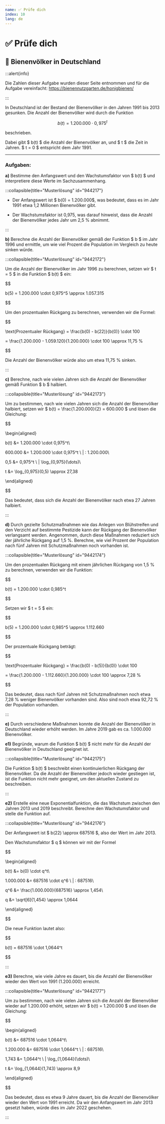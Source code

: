 ```yaml
---
name: ✅ Prüfe dich
index: 10
lang: de
---
```


# ✅ Prüfe dich

## 🐝 Bienenvölker in Deutschland

:::alert{info}

Die Zahlen dieser Aufgabe wurden dieser Seite entnommen und für die Aufgabe vereinfacht: https://bienennutzgarten.de/honigbienen/ 

:::

In Deutschland ist der Bestand der Bienenvölker in den Jahren 1991 bis 2013 gesunken. Die Anzahl der Bienenvölker wird durch die Funktion

$$
b(t) = 1.200.000 \cdot 0,975^t
$$

beschrieben.

Dabei gibt $ b(t) $ die Anzahl der Bienenvölker an, und $ t $ die Zeit in Jahren. $ t = 0 $ entspricht dem Jahr 1991.  

---

### **Aufgaben:**  

**a)** Bestimme den Anfangswert und den Wachstumsfaktor von $ b(t) $ und interpretiere diese Werte im Sachzusammenhang. 

:::collapsible{title="Musterlösung" id="944217"}

- Der Anfangswert ist $ b(0) = 1.200.000$, was bedeutet, dass es im Jahr 1991 etwa 1,2 Millionen Bienenvölker gibt.

- Der Wachstumsfaktor ist 0,975, was darauf hinweist, dass die Anzahl der Bienenvölker jedes Jahr um 2,5 % abnimmt.

:::

**b)** Berechne die Anzahl der Bienenvölker gemäß der Funktion $ b $ im Jahr 1996 und ermittle, um wie viel Prozent die Population im Vergleich zu heute sinken würde.

:::collapsible{title="Musterlösung" id="9442172"}

Um die Anzahl der Bienenvölker im Jahr 1996 zu berechnen, setzen wir $ t = 5 $ in die Funktion $ b(t) $ ein:

$$

b(5) = 1.200.000 \cdot 0,975^5 \approx 1.057.315

$$

Um den prozentualen Rückgang zu berechnen, verwenden wir die Formel:

$$

\text{Prozentualer Rückgang} = \frac{b(0) - b(22)}{b(0)} \cdot 100

= \frac{1.200.000 - 1.059.120}{1.200.000} \cdot 100 \approx 11,75 \%

$$

Die Anzahl der Bienenvölker würde also um etwa 11,75 % sinken.

:::


**c)** Berechne, nach wie vielen Jahren sich die Anzahl der Bienenvölker gemäß Funktion $ b $ halbiert. 

:::collapsible{title="Musterlösung" id="9442173"}

Um zu bestimmen, nach wie vielen Jahren sich die Anzahl der Bienenvölker halbiert, setzen wir $ b(t) = \frac{1.200.000}{2} = 600.000 $ und lösen die Gleichung:

$$

\begin{aligned}

b(t) &= 1.200.000 \cdot 0,975^t\\

600.000 &= 1.200.000 \cdot 0,975^t \ | : 1.200.000\\

0,5 &= 0,975^t \ | \log_{0,975}(\dots)\\

t &= \log_{0,975}(0,5) \approx 27,38

\end{aligned}

$$

Das bedeutet, dass sich die Anzahl der Bienenvölker nach etwa 27 Jahren halbiert.

:::

**d)** Durch gezielte Schutzmaßnahmen wie das Anlegen von Blühstreifen und den Verzicht auf bestimmte Pestizide kann der Rückgang der Bienenvölker verlangsamt werden. Angenommen, durch diese Maßnahmen reduziert sich der jährliche Rückgang auf 1,5 %. Berechne, wie viel Prozent der Population nach fünf Jahren mit Schutzmaßnahmen noch vorhanden ist. 

:::collapsible{title="Musterlösung" id="9442174"}

Um den prozentualen Rückgang mit einem jährlichen Rückgang von 1,5 % zu berechnen, verwenden wir die Funktion:

$$

b(t) = 1.200.000 \cdot 0,985^t

$$

Setzen wir $ t = 5 $ ein:

$$

b(5) = 1.200.000 \cdot 0,985^5 \approx 1.112.660

$$

Der prozentuale Rückgang beträgt:

$$

\text{Prozentualer Rückgang} = \frac{b(0) - b(5)}{b(0)} \cdot 100

= \frac{1.200.000 - 1.112.660}{1.200.000} \cdot 100 \approx 7,28 \%

$$

Das bedeutet, dass nach fünf Jahren mit Schutzmaßnahmen noch etwa 7,28 % weniger Bienenvölker vorhanden sind. Also sind noch etwa 92,72 % der Population vorhanden.

:::

**e)** Durch verschiedene Maßnahmen konnte die Anzahl der Bienenvölker in Deutschland wieder erhöht werden. Im Jahre 2019 gab es ca. 1.000.000 Bienenvölker.

**e1)** Begründe, warum die Funktion $ b(t) $ nicht mehr für die Anzahl der Bienenvölker in Deutschland geeignet ist.

:::collapsible{title="Musterlösung" id="9442175"}

Die Funktion $ b(t) $ beschreibt einen kontinuierlichen Rückgang der Bienenvölker. Da die Anzahl der Bienenvölker jedoch wieder gestiegen ist, ist die Funktion nicht mehr geeignet, um den aktuellen Zustand zu beschreiben.

:::

**e2)** Erstelle eine neue Exponentialfunktion, die das Wachstum zwischen den Jahren 2013 und 2019 beschreibt. Berechne den Wachstumsfaktor und stelle die Funktion auf.

:::collapsible{title="Musterlösung" id="9442176"}

Der Anfangswert ist $ b(22) \approx 687516 $, also der Wert im Jahr 2013.

Den Wachstumsfaktor $ q $ können wir mit der Formel

$$

\begin{aligned}

b(t) &= b(0) \cdot q^t\\

1.000.000 &= 687516 \cdot q^6 \ | : 687516\\

q^6 &= \frac{1.000.000}{687516} \approx 1,454\\

q &= \sqrt[6]{1,454} \approx 1,0644

\end{aligned}

$$

Die neue Funktion lautet also:

$$

b(t) = 687516 \cdot 1,0644^t

$$

:::

**e3)** Berechne, wie viele Jahre es dauert, bis die Anzahl der Bienenvölker wieder den Wert von 1991 (1.200.000) erreicht.

:::collapsible{title="Musterlösung" id="9442177"}

Um zu bestimmen, nach wie vielen Jahren sich die Anzahl der Bienenvölker wieder auf 1.200.000 erhöht, setzen wir $ b(t) = 1.200.000 $ und lösen die Gleichung:

$$

\begin{aligned}

b(t) &= 687516 \cdot 1,0644^t\\

1.200.000 &= 687516 \cdot 1,0644^t \ | : 687516\\

1,743 &= 1,0644^t \ | \log_{1,0644}(\dots)\\

t &= \log_{1,0644}(1,743) \approx 8,9

\end{aligned}

$$


Das bedeutet, dass es etwa 9 Jahre dauert, bis die Anzahl der Bienenvölker wieder den Wert von 1991 erreicht. Da wir den Anfangswert im Jahr 2013 gesetzt haben, würde dies im Jahr 2022 geschehen.

:::

